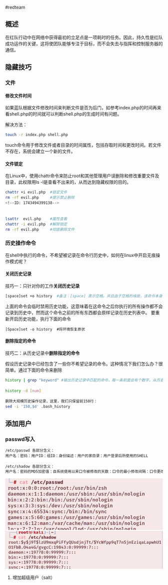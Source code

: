#redteam 
## 概述
在红队行动中在网络中获得最初的立足点是一项耗时的任务。因此，持久性是红队成功运作的关键，这将使团队能够专注于目标，而不会失去与指挥和控制服务器的通信。


## 隐藏技巧

### 文件
#### 修改文件时间
如果蓝队根据文件修改时间来判断文件是否为后门，如参考index.php的时间再来看shell.php的时间就可以判断shell.php的生成时间有问题。
<!--ID: 1743494399131-->


解决方法：
```bash
touch -r index.php shell.php
```
touch命令用于修改文件或者目录的时间属性，包括存取时间和更改时间。若文件不存在，系统会建立一个新的文件。  
#### 文件锁定
在Linux中，使用chattr命令来防止root和其他管理用户误删除和修改重要文件及目录，此权限用ls -l是查看不出来的，从而达到隐藏权限的目的。
```bash
chattr +i evil.php  #锁定文件
rm -rf evil.php     #提示禁止删除
<!--ID: 1743494399138-->


lsattr  evil.php    #属性查看
chattr -i evil.php  #解除锁定
rm -rf evil.php     #彻底删除文件
```


### 历史操作命令
在shell中执行的命令，不希望被记录在命令行历史中，如何在linux中开启无痕操作模式呢？

#### 关闭历史记录
技巧一：只针对你的工作**关闭历史记录**
```bash
[space]set +o history  #备注：[space] 表示空格。并且由于空格的缘故，该命令本身也不会被记录
```
上面的命令会临时禁用历史功能，这意味着在这命令之后你执行的所有操作都不会记录到历史中，然而这个命令之前的所有东西都会原样记录在历史列表中。
要重新开启历史功能，执行下面的命令
```
[Space]set -o history  #将环境恢复原状
```
<!--ID: 1743494399145-->



#### 删除指定的命令
技巧二：从历史记录中**删除指定的命令**
<!--ID: 1743494399153-->


假设历史记录中已经包含了一些你不希望记录的命令。这种情况下我们怎么办？很简单。通过下面的命令来删除
```bash
history | grep "keyword" #输出历史记录中匹配的命令，每一条前面会有个数字。从历史记录中删除那个指定的项;

history -d [num]

删除大规模历史操作记录，这里，我们只保留前150行：
sed -i '150,$d' .bash_history
```



## 添加用户
### passwd写入
```bash
/etc/passwd 各部分含义：
用户名：密码：用户ID：组ID：身份描述：用户的家目录：用户登录后所使用的SHELL

/etc/shadow 各部分含义：
用户名：密码的MD5加密值：自系统使用以来口令被修改的天数：口令的最小修改间隔：口令更改的周期：口令失效的天数：口令失效以后帐号会被锁定多少天：用户帐号到期时间：保留字段尚未使用
```
![](media/Pasted%20image%2020240810192312.png)  
![](media/Pasted%20image%2020240810192331.png)  
1. 增加超级用户（salt）